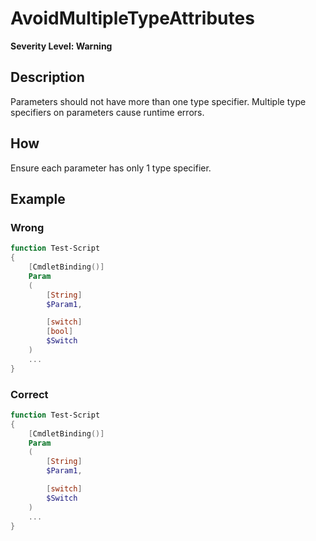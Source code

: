 # AvoidMultipleTypeAttributes

**Severity Level: Warning**

## Description

Parameters should not have more than one type specifier. Multiple type specifiers on parameters
cause runtime errors.

## How

Ensure each parameter has only 1 type specifier.

## Example

### Wrong

```powershell
function Test-Script
{
    [CmdletBinding()]
    Param
    (
        [String]
        $Param1,

        [switch]
        [bool]
        $Switch
    )
    ...
}
```

### Correct

```powershell
function Test-Script
{
    [CmdletBinding()]
    Param
    (
        [String]
        $Param1,

        [switch]
        $Switch
    )
    ...
}
```
